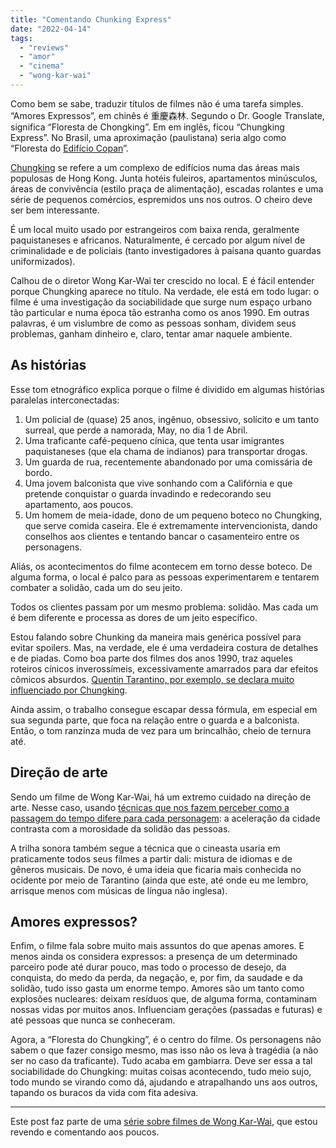 ```yaml
---
title: "Comentando Chunking Express"
date: "2022-04-14"
tags: 
  - "reviews"
  - "amor"
  - "cinema"
  - "wong-kar-wai"
---
```


Como bem se sabe, traduzir títulos de filmes não é uma tarefa simples. “Amores Expressos”, em chinês é 重慶森林. Segundo o Dr. Google Translate, significa “Floresta de Chongking”. Em em inglês, ficou “Chungking Express”. No Brasil, uma aproximação (paulistana) seria algo como “Floresta do [Edifício Copan](https://en.wikipedia.org/wiki/Edif%C3%ADcio_Copan)”.

[Chungking](https://en.wikipedia.org/wiki/Chungking_Mansions) se refere a um complexo de edifícios numa das áreas mais populosas de Hong Kong. Junta hotéis fuleiros, apartamentos minúsculos, áreas de convivência (estilo praça de alimentação), escadas rolantes e uma série de pequenos comércios, espremidos uns nos outros. O cheiro deve ser bem interessante.

É um local muito usado por estrangeiros com baixa renda, geralmente paquistaneses e africanos. Naturalmente, é cercado por algum nível de criminalidade e de policiais (tanto investigadores à paisana quanto guardas uniformizados).

Calhou de o diretor Wong Kar-Wai ter crescido no local. E é fácil entender porque Chungking aparece no título. Na verdade, ele está em todo lugar: o filme é uma investigação da sociabilidade que surge num espaço urbano tão particular e numa época tão estranha como os anos 1990. Em outras palavras, é um vislumbre de como as pessoas sonham, dividem seus problemas, ganham dinheiro e, claro, tentar amar naquele ambiente.

## As histórias

Esse tom etnográfico explica porque o filme é dividido em algumas histórias paralelas interconectadas:

1. Um policial de (quase) 25 anos, ingênuo, obsessivo, solícito e um tanto surreal, que perde a namorada, May, no dia 1 de Abril.
2. Uma traficante café-pequeno cínica, que tenta usar imigrantes paquistaneses (que ela chama de indianos) para transportar drogas.
3. Um guarda de rua, recentemente abandonado por uma comissária de bordo.
4. Uma jovem balconista que vive sonhando com a Califórnia e que pretende conquistar o guarda invadindo e redecorando seu apartamento, aos poucos.
5. Um homem de meia-idade, dono de um pequeno boteco no Chungking, que serve comida caseira. Ele é extremamente intervencionista, dando conselhos aos clientes e tentando bancar o casamenteiro entre os personagens.

Aliás, os acontecimentos do filme acontecem em torno desse boteco. De alguma forma, o local é palco para as pessoas experimentarem e tentarem combater a solidão, cada um do seu jeito.

Todos os clientes passam por um mesmo problema: solidão. Mas cada um é bem diferente e processa as dores de um jeito específico.

Estou falando sobre Chunking da maneira mais genérica possível para evitar spoilers. Mas, na verdade, ele é uma verdadeira costura de detalhes e de piadas. Como boa parte dos filmes dos anos 1990, traz aqueles roteiros cínicos inverossímeis, excessivamente amarrados para dar efeitos cômicos absurdos. [Quentin Tarantino, por exemplo, se declara muito influenciado por Chungking](https://www.youtube.com/watch?v=RoHg-RvcwzE).

Ainda assim, o trabalho consegue escapar dessa fórmula, em especial em sua segunda parte, que foca na relação entre o guarda e a balconista. Então, o tom ranzinza muda de vez para um brincalhão, cheio de ternura até.

## Direção de arte

Sendo um filme de Wong Kar-Wai, há um extremo cuidado na direção de arte. Nesse caso, usando [técnicas que nos fazem perceber como a passagem do tempo difere para cada personagem](https://www.youtube.com/watch?v=DZ1fEC67GO4): a aceleração da cidade contrasta com a morosidade da solidão das pessoas.

A trilha sonora também segue a técnica que o cineasta usaria em praticamente todos seus filmes a partir dali: mistura de idiomas e de gêneros musicais. De novo, é uma ideia que ficaria mais conhecida no ocidente por meio de Tarantino (ainda que este, até onde eu me lembro, arrisque menos com músicas de língua não inglesa).

## Amores expressos?

Enfim, o filme fala sobre muito mais assuntos do que apenas amores. E menos ainda os considera expressos: a presença de um determinado parceiro pode até durar pouco, mas todo o processo de desejo, da conquista, do medo da perda, da negação, e, por fim, da saudade e da solidão, tudo isso gasta um enorme tempo. Amores são um tanto como explosões nucleares: deixam resíduos que, de alguma forma, contaminam nossas vidas por muitos anos. Influenciam gerações (passadas e futuras) e até pessoas que nunca se conheceram.

Agora, a “Floresta do Chungking”, é o centro do filme. Os personagens não sabem o que fazer consigo mesmo, mas isso não os leva à tragédia (a não ser no caso da traficante). Tudo acaba em gambiarra. Deve ser essa a tal sociabilidade do Chungking: muitas coisas acontecendo, tudo meio sujo, todo mundo se virando como dá, ajudando e atrapalhando uns aos outros, tapando os buracos da vida com fita adesiva.

* * *

Este post faz parte de uma [série sobre filmes de Wong Kar-Wai](https://eduf.me/wong-kar-wai/), que estou revendo e comentando aos poucos.

